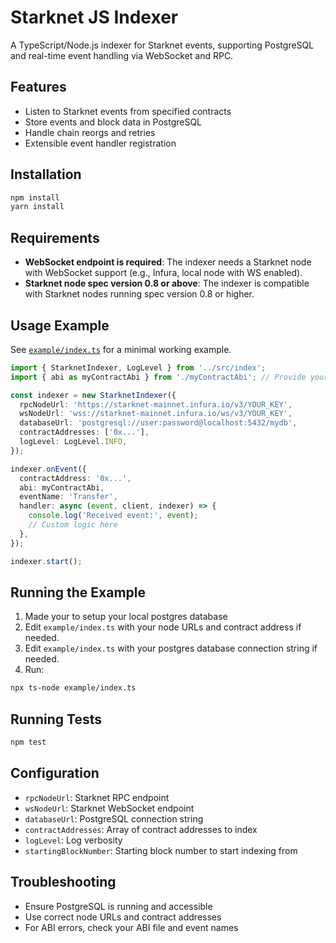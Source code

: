# Starknet JS Indexer

A TypeScript/Node.js indexer for Starknet events, supporting PostgreSQL and real-time event handling via WebSocket and RPC.

## Features
- Listen to Starknet events from specified contracts
- Store events and block data in PostgreSQL
- Handle chain reorgs and retries
- Extensible event handler registration

## Installation

```bash
npm install
yarn install
```

## Requirements

- **WebSocket endpoint is required**: The indexer needs a Starknet node with WebSocket support (e.g., Infura, local node with WS enabled).
- **Starknet node spec version 0.8 or above**: The indexer is compatible with Starknet nodes running spec version 0.8 or higher.

## Usage Example

See [`example/index.ts`](./example/index.ts) for a minimal working example.

```typescript
import { StarknetIndexer, LogLevel } from '../src/index';
import { abi as myContractAbi } from './myContractAbi'; // Provide your contract ABI

const indexer = new StarknetIndexer({
  rpcNodeUrl: 'https://starknet-mainnet.infura.io/v3/YOUR_KEY',
  wsNodeUrl: 'wss://starknet-mainnet.infura.io/ws/v3/YOUR_KEY',
  databaseUrl: 'postgresql://user:password@localhost:5432/mydb',
  contractAddresses: ['0x...'],
  logLevel: LogLevel.INFO,
});

indexer.onEvent({
  contractAddress: '0x...',
  abi: myContractAbi,
  eventName: 'Transfer',
  handler: async (event, client, indexer) => {
    console.log('Received event:', event);
    // Custom logic here
  },
});

indexer.start();
```

## Running the Example

1. Made your to setup your local postgres database
2. Edit `example/index.ts` with your node URLs and contract address if needed.
3. Edit `example/index.ts` with your postgres database connection string if needed.
4. Run:

```bash
npx ts-node example/index.ts
```

## Running Tests

```bash
npm test
```

## Configuration
- `rpcNodeUrl`: Starknet RPC endpoint
- `wsNodeUrl`: Starknet WebSocket endpoint
- `databaseUrl`: PostgreSQL connection string
- `contractAddresses`: Array of contract addresses to index
- `logLevel`: Log verbosity
- `startingBlockNumber`: Starting block number to start indexing from

## Troubleshooting
- Ensure PostgreSQL is running and accessible
- Use correct node URLs and contract addresses
- For ABI errors, check your ABI file and event names
